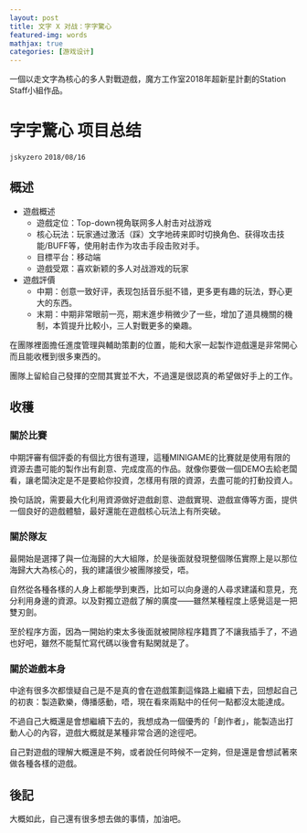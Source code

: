 ```yaml
---
layout: post
title: 文字 X 对战：字字驚心
featured-img: words
mathjax: true
categories: [游戏设计]
---
```


一個以走文字為核心的多人對戰遊戲，魔方工作室2018年超新星計劃的Station Staff小組作品。

<!--more-->

# 字字驚心 项目总结
`jskyzero` `2018/08/16`


## 概述

+ 遊戲概述
  + 遊戲定位：Top-down視角联网多人射击对战游戏
  + 核心玩法：玩家通过激活（踩）文字地砖来即时切换角色、获得攻击技能/BUFF等，使用射击作为攻击手段击败对手​。
  + 目標平台：移动端​
  + 遊戲受眾：喜欢新颖的多人对战游戏的玩家​
+ 遊戲評價
  + 中期：创意一致好评，表现包括音乐挺不错，更多更有趣的玩法，野心更大的东西。
  + 末期：中期非常眼前一亮，期末進步稍微少了一些，增加了道具機關的機制，本質提升比較小，三人對戰更多的樂趣。

在團隊裡面擔任進度管理與輔助策劃的位置，能和大家一起製作遊戲還是非常開心而且能收穫到很多東西的。

團隊上留給自己發揮的空間其實並不大，不過還是很認真的希望做好手上的工作。


## 收穫


### 關於比賽

中期評審有個評委的有個比方很有道理，這種MINIGAME的比賽就是使用有限的資源去盡可能的製作出有創意、完成度高的作品。就像你要做一個DEMO去給老闆看，讓老闆決定是不是要給你投資，怎樣用有限的資源，去盡可能的打動投資人。

換句話說，需要最大化利用資源做好遊戲創意、遊戲實現、遊戲宣傳等方面，提供一個良好的遊戲體驗，最好還能在遊戲核心玩法上有所突破。


### 關於隊友

最開始是選擇了與一位海歸的大大組隊，於是後面就發現整個隊伍實際上是以那位海歸大大為核心的，我的建議很少被團隊接受，唔。

自然從各種各樣的人身上都能學到東西，比如可以向身邊的人尋求建議和意見，充分利用身邊的資源。以及對獨立遊戲了解的廣度——雖然某種程度上感覺這是一把雙刃劍。

至於程序方面，因為一開始約束太多後面就被開除程序籍貫了不讓我插手了，不過也好吧，雖然不能幫忙寫代碼以後會有點閑就是了。


### 關於遊戲本身

中途有很多次都懷疑自己是不是真的會在遊戲策劃這條路上繼續下去，回想起自己的初衷：製造歡樂，傳播感動，唔，現在看來兩點中的任何一點都沒太能達成。

不過自己大概還是會想繼續下去的，我想成為一個優秀的「創作者」，能製造出打動人心的內容，遊戲大概就是某種非常合適的途徑吧。

自己對遊戲的理解大概還是不夠，或者說任何時候不一定夠，但是還是會想試著來做各種各樣的遊戲。


## 後記

大概如此，自己還有很多想去做的事情，加油吧。
